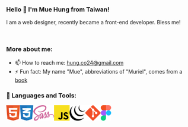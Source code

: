 ### Hello 👋 I'm Mue Hung from Taiwan!

I am a web designer, recently became a front-end developer. Bless me!

<br />

### More about me:

- 📫 How to reach me: [hung.co24@gmail.com](mailto:hung.co24@gmail.com)
- ⚡ Fun fact: My name "Mue", abbreviations of "Muriel", comes from a [book](https://www.amazon.com/World-Famous-Muriel-Sue-Alexander/dp/0316031313)

### 🔨 Languages and Tools:
<a href="https://developer.mozilla.org/zh-TW/docs/Web/HTML" target="_blank">
 <img align="left" src="https://raw.githubusercontent.com/muehung/muehung/main/icons/html.svg" alt="html" height="42px"/>
</a>
<a href="https://developer.mozilla.org/zh-TW/docs/Web/CSS" target="_blank">
 <img align="left" src="https://raw.githubusercontent.com/muehung/muehung/main/icons/css.svg" alt="css" height="42px"/>
</a>
<a href="https://sass-lang.com/" target="_blank">
 <img align="left" src="https://raw.githubusercontent.com/muehung/muehung/main/icons/sass.svg" alt="sass" height="42px"/>
</a>
<a href="https://javascript.info" target="_blank">
  <img align="left" src="https://raw.githubusercontent.com/muehung/muehung/main/icons/javascript.svg" alt="javascript" height="42px"/>
</a>
<a href="https://jquery.com/" target="_blank">
  <img align="left" src="https://raw.githubusercontent.com/muehung/muehung/main/icons/jquery.svg" alt="jQuery" height="42px"/>
</a>
<a href="https://git-scm.com/" target="_blank">
  <img align="left" src="https://raw.githubusercontent.com/muehung/muehung/main/icons/git.svg" alt="git" height="42px"/>
</a>
<a href="https://www.figma.com/" target="_blank">
  <img align="left" src="https://raw.githubusercontent.com/muehung/muehung/main/icons/figma.svg" alt="figma" height="42px"/>
</a>
